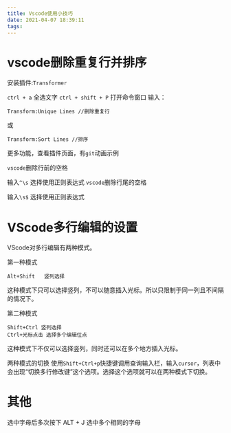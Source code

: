 ```yaml
---
title: Vscode使用小技巧
date: 2021-04-07 18:39:11
tags:
---
```


# vscode删除重复行并排序
安装插件:`Transformer`

`ctrl + a` 全选文字
`ctrl + shift + P` 打开命令窗口
输入：
```
Transform:Unique Lines //删除重复行
```
或
```
Transform:Sort Lines //排序
```
更多功能，查看插件页面，有`git`动画示例

`vscode`删除行前的空格

输入`^\s`
选择使用正则表达式
`vscode`删除行尾的空格

输入`\s$`
选择使用正则表达式

# VScode多行编辑的设置
VScode对多行编辑有两种模式。

第一种模式

```
Alt+Shift   竖列选择
```

这种模式下只可以选择竖列，不可以随意插入光标。所以只限制于同一列且不间隔的情况下。

第二种模式

```
Shift+Ctrl 竖列选择
Ctrl+光标点击 选择多个编辑位点
```

这种模式下不仅可以选择竖列，同时还可以在多个地方插入光标。

两种模式的切换
使用`Shift+Ctrl+p`快捷键调用查询输入栏，输入`cursor`，列表中会出现“切换多行修改键”这个选项。选择这个选项就可以在两种模式下切换。

# 其他
选中字母后多次按下 ALT + J 选中多个相同的字母
